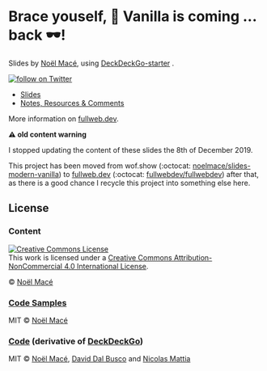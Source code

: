 # Brace youself, :icecream: Vanilla is coming ... back :dark_sunglasses:!

<p>Slides by <a href="https://twitter.com/noel_mace" rel="nofollow">Noël Macé</a>, using <a href="https://github.com/deckgo/deckdeckgo-starter">DeckDeckGo-starter</a> .</p>
<p>
<a href="https://twitter.com/intent/follow?screen_name=noel_mace">
    <img src="https://img.shields.io/twitter/follow/noel_mace?style=social" alt="follow on Twitter">
  </a>
</p>

- [Slides](https://fullweb.dev/slides/vanilla1/latest/)
- [Notes, Resources & Comments](./src/notes.md)

More information on [fullweb.dev](https://fullweb.dev/en/05-conferences/02-vanilla-web).

<!-- markdownlint-disable no-emphasis-as-header -->

**:warning: old content warning**

I stopped updating the content of these slides the 8th of December 2019.

This project has been moved from wof.show (:octocat: [noelmace/slides-modern-vanilla](https://github.com/noelmace/slides-modern-vanilla/)) to [fullweb.dev](https://fullweb.dev) (:octocat: [fullwebdev/fullwebdev](https://github.com/fullwebdev/fullwebdev)) after that, as there is a good chance I recycle this project into something else here.

## License

### Content

<a rel="license" href="http://creativecommons.org/licenses/by-nc/4.0/"><img alt="Creative Commons License" style="border-width:0" src="https://i.creativecommons.org/l/by-nc/4.0/88x31.png" /></a><br />This work is licensed under a <a rel="license" href="http://creativecommons.org/licenses/by-nc/4.0/">Creative Commons Attribution-NonCommercial 4.0 International License</a>.

© [Noël Macé](mailto:contact@noelmace.com)

### [Code Samples](./src/assets/code-samples)

MIT © [Noël Macé](mailto:contact@noelmace.com)

### [Code](./src) (derivative of [DeckDeckGo](https://github.com/deckgo/deckdeckgo-starter))

MIT © [Noël Macé](mailto:contact@noelmace.com), [David Dal Busco](mailto:david.dalbusco@outlook.com) and [Nicolas Mattia](nicolas@nmattia.com)

[deckdeckgo]: https://deckdeckgo.com

